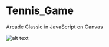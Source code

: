 # Tennis_Game
Arcade Classic in JavaScript on Canvas

![alt text](https://github.com/minashaigan/Tennis_Game/edit/master/tennis.png)
